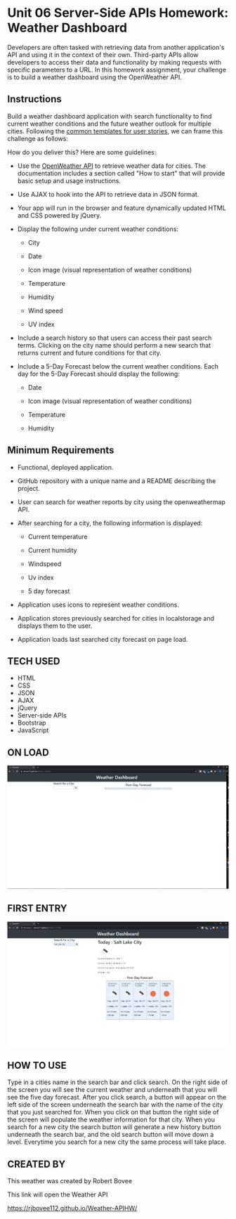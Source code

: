 # Unit 06 Server-Side APIs Homework: Weather Dashboard

Developers are often tasked with retrieving data from another application's API and using it in the context of their own. Third-party APIs allow developers to access their data and functionality by making requests with specific parameters to a URL. In this homework assignment, your challenge is to build a weather dashboard using the OpenWeather API.


## Instructions

Build a weather dashboard application with search functionality to find current weather conditions and the future weather outlook for multiple cities. Following the [common templates for user stories](https://en.wikipedia.org/wiki/User_story#Common_templates), we can frame this challenge as follows:


How do you deliver this? Here are some guidelines:

* Use the [OpenWeather API](https://openweathermap.org/api) to retrieve weather data for cities. The documentation includes a section called "How to start" that will provide basic setup and usage instructions.

* Use AJAX to hook into the API to retrieve data in JSON format.

* Your app will run in the browser and feature dynamically updated HTML and CSS powered by jQuery.

* Display the following under current weather conditions:

  * City

  * Date

  * Icon image (visual representation of weather conditions)

  * Temperature

  * Humidity

  * Wind speed

  * UV index

* Include a search history so that users can access their past search terms. Clicking on the city name should perform a new search that returns current and future conditions for that city. 

* Include a 5-Day Forecast below the current weather conditions. Each day for the 5-Day Forecast should display the following:

  * Date

  * Icon image (visual representation of weather conditions)

  * Temperature

  * Humidity


## Minimum Requirements

* Functional, deployed application.

* GitHub repository with a unique name and a README describing the project.

* User can search for weather reports by city using the openweathermap API.

* After searching for a city, the following information is displayed:

  *  Current temperature

  *  Current humidity

  *  Windspeed

  *  Uv index

  *  5 day forecast

* Application uses icons to represent weather conditions.

* Application stores previously searched for cities in localstorage and displays them to the user.

* Application loads last searched city forecast on page load.

## TECH USED

* HTML
* CSS
* JSON
* AJAX
* jQuery
* Server-side APIs
* Bootstrap
* JavaScript

## ON LOAD 

![SSH Instructions 6](./assets/Onload.PNG "SSH Instructions 6")

## FIRST ENTRY

![SSH Instructions 6](./assets/City.PNG "SSH Instructions 6")

## HOW TO USE 

​Type in a cities name in the search bar and click search. On the right side of the screen you will see the current weather and  underneath that you will see the five day forecast. After you click search, a button will appear on the left side of the screen underneath the search bar with the name of the city that you just searched for. When you click on that button the right side of the screen will populate the weather information for that city. When you search for a new city the search button will generate a new history button underneath the search bar, and the old search button will move down a level. Everytime you search for a new city the same process will take place.

## CREATED BY

This weather was created by Robert Bovee

This link will open the Weather API

https://rjbovee112.github.io/Weather-APIHW/














